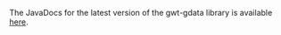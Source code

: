 The JavaDocs for the latest version of the gwt-gdata library is available <a href='http://gwt-gdata.appspot.com/javadocs/v2.2.1/index.html'>here</a>.